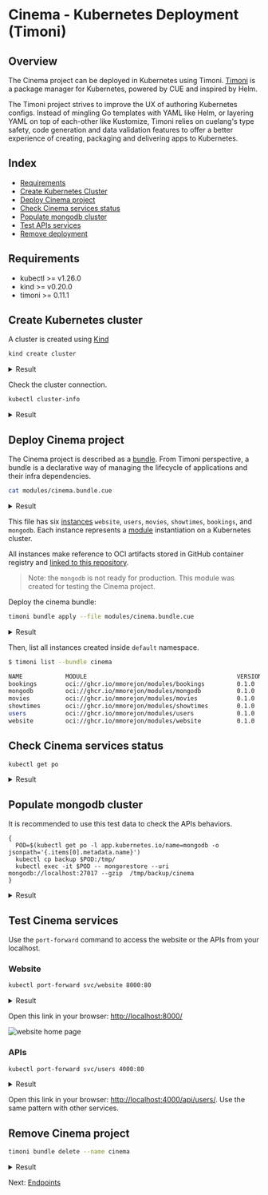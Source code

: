 # Cinema - Kubernetes Deployment (Timoni)

## Overview

The Cinema project can be deployed in Kubernetes using Timoni. [Timoni](https://timoni.sh/) is a package manager for Kubernetes, powered by CUE and inspired by Helm.

The Timoni project strives to improve the UX of authoring Kubernetes configs. Instead of mingling Go templates with YAML like Helm, or layering YAML on top of each-other like Kustomize, Timoni relies on cuelang's type safety, code generation and data validation features to offer a better experience of creating, packaging and delivering apps to Kubernetes.

## Index

* [Requirements](#requirements)
* [Create Kubernetes Cluster](#create-kubernetes-cluster)
* [Deploy Cinema project](#deploy-cinema-project)
* [Check Cinema services status](#check-cinema-services-status)
* [Populate mongodb cluster](#populate-mongodb-cluster)
* [Test APIs services](#test-cinema-services)
* [Remove deployment](#remove-cinema-project)

## Requirements

* kubectl >= v1.26.0
* kind >= v0.20.0
* timoni >= 0.11.1

## Create Kubernetes cluster

A cluster is created using [Kind](https://kind.sigs.k8s.io/)

```bash
kind create cluster
```

<details>
  <summary>Result</summary>

  ```bash
  Creating cluster "kind" ...
  ✓ Ensuring node image (kindest/node:v1.27.3) 🖼
  ✓ Preparing nodes 📦
  ✓ Writing configuration 📜
  ✓ Starting control-plane 🕹️
  ✓ Installing CNI 🔌
  ✓ Installing StorageClass 💾
  Set kubectl context to "kind-kind"
  You can now use your cluster with:

  kubectl cluster-info --context kind-kind

  Have a nice day! 👋
  ```
</details>

Check the cluster connection.

```bash
kubectl cluster-info
```

<details>
  <summary>Result</summary>

  ```bash
  Kubernetes control plane is running at https://127.0.0.1:65291
  CoreDNS is running at https://127.0.0.1:65291/api/v1/namespaces/kube-system/services/kube-dns:dns/proxy

  To further debug and diagnose cluster problems, use 'kubectl cluster-info dump'.
  ```
</details>

## Deploy Cinema project

The Cinema project is described as a [bundle](https://timoni.sh/bundles/). From Timoni perspective, a bundle is a declarative way of managing the lifecycle of applications and their infra dependencies.

```bash
cat modules/cinema.bundle.cue
```

<details>
  <summary>Result</summary>

  ```cue
  bundle: {
          apiVersion: "v1alpha1"
          name:       "cinema"
          instances: {
                  website: {
                          module: url:     "oci://ghcr.io/mmorejon/modules/website"
                          module: version: "0.1.0"
                          namespace: "default"
                          values: args: [
                                  "-usersAPI",
                                  "http://users/api/users/",
                                  "-moviesAPI",
                                  "http://movies/api/movies/",
                                  "-showtimesAPI",
                                  "http://showtimes/api/showtimes/",
                                  "-bookingsAPI",
                                  "http://bookings/api/bookings/",
                          ]
                  }
                  users: {
                          module: url:     "oci://ghcr.io/mmorejon/modules/users"
                          module: version: "0.1.0"
                          namespace: "default"
                          values: args: [
                                  "-mongoURI",
                                  "mongodb://mongodb:27017/",
                          ]
                  }
                  movies: {
                          module: url:     "oci://ghcr.io/mmorejon/modules/movies"
                          module: version: "0.1.0"
                          namespace: "default"
                          values: args: [
                                  "-mongoURI",
                                  "mongodb://mongodb:27017/",
                          ]
                  }
                  showtimes: {
                          module: url:     "oci://ghcr.io/mmorejon/modules/showtimes"
                          module: version: "0.1.0"
                          namespace: "default"
                          values: args: [
                                  "-mongoURI",
                                  "mongodb://mongodb:27017/",
                          ]
                  }
                  bookings: {
                          module: url:     "oci://ghcr.io/mmorejon/modules/bookings"
                          module: version: "0.1.0"
                          namespace: "default"
                          values: args: [
                                  "-mongoURI",
                                  "mongodb://mongodb:27017/",
                          ]
                  }
                  mongodb: {
                          module: url:     "oci://ghcr.io/mmorejon/modules/mongodb"
                          module: version: "0.1.0"
                          namespace: "default"
                  }
          }
  }
  ```
</details>

This file has six [instances](https://timoni.sh/#timoni-instances) `website`, `users`, `movies`, `showtimes`, `bookings`, and `mongodb`. Each instance represents a [module](https://timoni.sh/#timoni-modules) instantiation on a Kubernetes cluster.

All instances make reference to OCI artifacts stored in GitHub container registry and [linked to this repository](https://github.com/mmorejon?tab=packages&repo_name=microservices-docker-go-mongodb).

> Note: the `mongodb` is not ready for production. This module was created for testing the Cinema project.

Deploy the cinema bundle:

```bash
timoni bundle apply --file modules/cinema.bundle.cue
```

<details>
  <summary>Result</summary>

  ```bash
  11:19PM INF b:cinema > applying 6 instance(s)
  11:19PM INF b:cinema > applying instance website
  11:19PM INF b:cinema > i:website > pulling oci://ghcr.io/mmorejon/modules/website:0.1.0
  11:19PM INF b:cinema > i:website > using module timoni.sh/website version 0.1.0
  11:19PM INF b:cinema > i:website > installing website in namespace default
  11:19PM INF b:cinema > i:website > ServiceAccount/default/website created
  11:19PM INF b:cinema > i:website > Service/default/website created
  11:19PM INF b:cinema > i:website > Deployment/default/website created
  11:19PM INF b:cinema > i:website > resources are ready
  11:19PM INF b:cinema > applying instance users
  11:19PM INF b:cinema > i:users > pulling oci://ghcr.io/mmorejon/modules/users:0.1.0
  11:19PM INF b:cinema > i:users > using module timoni.sh/users version 0.1.0
  11:19PM INF b:cinema > i:users > installing users in namespace default
  11:19PM INF b:cinema > i:users > ServiceAccount/default/users created
  11:19PM INF b:cinema > i:users > Service/default/users created
  11:19PM INF b:cinema > i:users > Deployment/default/users created
  11:19PM INF b:cinema > i:users > resources are ready
  11:19PM INF b:cinema > applying instance movies
  11:19PM INF b:cinema > i:movies > pulling oci://ghcr.io/mmorejon/modules/movies:0.1.0
  11:19PM INF b:cinema > i:movies > using module timoni.sh/movies version 0.1.0
  11:19PM INF b:cinema > i:movies > installing movies in namespace default
  11:19PM INF b:cinema > i:movies > ServiceAccount/default/movies created
  11:19PM INF b:cinema > i:movies > Service/default/movies created
  11:19PM INF b:cinema > i:movies > Deployment/default/movies created
  11:19PM INF b:cinema > i:movies > resources are ready
  11:19PM INF b:cinema > applying instance showtimes
  11:19PM INF b:cinema > i:showtimes > pulling oci://ghcr.io/mmorejon/modules/showtimes:0.1.0
  11:19PM INF b:cinema > i:showtimes > using module timoni.sh/showtimes version 0.1.0
  11:19PM INF b:cinema > i:showtimes > installing showtimes in namespace default
  11:19PM INF b:cinema > i:showtimes > ServiceAccount/default/showtimes created
  11:19PM INF b:cinema > i:showtimes > Service/default/showtimes created
  11:19PM INF b:cinema > i:showtimes > Deployment/default/showtimes created
  11:19PM INF b:cinema > i:showtimes > resources are ready
  11:19PM INF b:cinema > applying instance bookings
  11:19PM INF b:cinema > i:bookings > pulling oci://ghcr.io/mmorejon/modules/bookings:0.1.0
  11:19PM INF b:cinema > i:bookings > using module timoni.sh/bookings version 0.1.0
  11:19PM INF b:cinema > i:bookings > installing bookings in namespace default
  11:19PM INF b:cinema > i:bookings > ServiceAccount/default/bookings created
  11:19PM INF b:cinema > i:bookings > Service/default/bookings created
  11:19PM INF b:cinema > i:bookings > Deployment/default/bookings created
  11:19PM INF b:cinema > i:bookings > resources are ready
  11:19PM INF b:cinema > applying instance mongodb
  11:19PM INF b:cinema > i:mongodb > pulling oci://ghcr.io/mmorejon/modules/mongodb:0.1.0
  11:19PM INF b:cinema > i:mongodb > using module timoni.sh/mongodb version 0.1.0
  11:19PM INF b:cinema > i:mongodb > installing mongodb in namespace default
  11:19PM INF b:cinema > i:mongodb > ServiceAccount/default/mongodb created
  11:19PM INF b:cinema > i:mongodb > Service/default/mongodb created
  11:19PM INF b:cinema > i:mongodb > Deployment/default/mongodb created
  11:20PM INF b:cinema > i:mongodb > resources are ready
  11:20PM INF b:cinema > applied successfully
  ```
</details>

Then, list all instances created inside `default` namespace.

```bash
$ timoni list --bundle cinema

NAME            MODULE                                          VERSION LAST APPLIED            BUNDLE
bookings        oci://ghcr.io/mmorejon/modules/bookings         0.1.0   2023-08-22T21:19:56Z    cinema
mongodb         oci://ghcr.io/mmorejon/modules/mongodb          0.1.0   2023-08-22T21:20:07Z    cinema
movies          oci://ghcr.io/mmorejon/modules/movies           0.1.0   2023-08-22T21:19:42Z    cinema
showtimes       oci://ghcr.io/mmorejon/modules/showtimes        0.1.0   2023-08-22T21:19:49Z    cinema
users           oci://ghcr.io/mmorejon/modules/users            0.1.0   2023-08-22T21:19:35Z    cinema
website         oci://ghcr.io/mmorejon/modules/website          0.1.0   2023-08-22T21:19:28Z    cinema
```

## Check Cinema services status

```bash
kubectl get po
```

<details>
  <summary>Result</summary>

  ```bash
  NAME                         READY   STATUS    RESTARTS   AGE
  bookings-744f576dfb-rtddx    1/1     Running   0          3m7s
  mongodb-77cc88b944-rf52n     1/1     Running   0          3m1s
  movies-848ffd8cd9-mjx85      1/1     Running   0          3m21s
  showtimes-8679b6c95f-8dpfm   1/1     Running   0          3m14s
  users-9f675d99f-mzx97        1/1     Running   0          3m28s
  website-55448c4fd9-zpvvg     1/1     Running   0          3m35s
  ```
</details>

## Populate mongodb cluster

It is recommended to use this test data to check the APIs behaviors.

```
{
  POD=$(kubectl get po -l app.kubernetes.io/name=mongodb -o jsonpath='{.items[0].metadata.name}')
  kubectl cp backup $POD:/tmp/
  kubectl exec -it $POD -- mongorestore --uri mongodb://localhost:27017 --gzip  /tmp/backup/cinema
}
```

<details>
  <summary>Result</summary>

  ```bash
  2023-08-22T21:26:35.834+0000    preparing collections to restore from
  2023-08-22T21:26:35.835+0000    reading metadata for showtimes.showtimes from /tmp/backup/cinema/showtimes/showtimes.metadata.json.gz
  2023-08-22T21:26:35.837+0000    reading metadata for movies.movies from /tmp/backup/cinema/movies/movies.metadata.json.gz
  2023-08-22T21:26:35.837+0000    reading metadata for bookings.bookings from /tmp/backup/cinema/bookings/bookings.metadata.json.gz
  2023-08-22T21:26:35.838+0000    reading metadata for users.users from /tmp/backup/cinema/users/users.metadata.json.gz
  2023-08-22T21:26:35.848+0000    restoring showtimes.showtimes from /tmp/backup/cinema/showtimes/showtimes.bson.gz
  2023-08-22T21:26:35.850+0000    no indexes to restore
  2023-08-22T21:26:35.850+0000    finished restoring showtimes.showtimes (3 documents, 0 failures)
  2023-08-22T21:26:35.851+0000    restoring bookings.bookings from /tmp/backup/cinema/bookings/bookings.bson.gz
  2023-08-22T21:26:35.852+0000    no indexes to restore
  2023-08-22T21:26:35.852+0000    finished restoring bookings.bookings (2 documents, 0 failures)
  2023-08-22T21:26:35.853+0000    restoring movies.movies from /tmp/backup/cinema/movies/movies.bson.gz
  2023-08-22T21:26:35.862+0000    restoring users.users from /tmp/backup/cinema/users/users.bson.gz
  2023-08-22T21:26:35.872+0000    no indexes to restore
  2023-08-22T21:26:35.872+0000    finished restoring movies.movies (6 documents, 0 failures)
  2023-08-22T21:26:35.872+0000    no indexes to restore
  2023-08-22T21:26:35.872+0000    finished restoring users.users (5 documents, 0 failures)
  2023-08-22T21:26:35.872+0000    16 document(s) restored successfully. 0 document(s) failed to restore.
  ```
</details>

## Test Cinema services

Use the `port-forward` command to access the website or the APIs from your localhost.

### Website

```bash
kubectl port-forward svc/website 8000:80
```

<details>
  <summary>Result</summary>

  ```bash
  Forwarding from 127.0.0.1:8000 -> 8000
  Forwarding from [::1]:8000 -> 8000
  ```
</details>

Open this link in your browser: <http://localhost:8000/>

![website home page](images/website-home.jpg)

### APIs

```bash
kubectl port-forward svc/users 4000:80
```

<details>
  <summary>Result</summary>

  ```bash
  Forwarding from 127.0.0.1:4000 -> 4000
  Forwarding from [::1]:4000 -> 4000
  ```
</details>

Open this link in your browser: <http://localhost:4000/api/users/>. Use the same pattern with other services.

## Remove Cinema project

```bash
timoni bundle delete --name cinema
```

<details>
  <summary>Result</summary>

  ```bash
  11:34PM INF b:cinema > deleting instance bookings from bundle cinema
  11:34PM INF b:cinema > deleting 3 resource(s)...
  11:34PM INF b:cinema > Deployment/default/bookings deleted
  11:34PM INF b:cinema > Service/default/bookings deleted
  11:34PM INF b:cinema > ServiceAccount/default/bookings deleted
  11:34PM INF b:cinema > all resources have been deleted
  11:34PM INF b:cinema > deleting instance mongodb from bundle cinema
  11:34PM INF b:cinema > deleting 3 resource(s)...
  11:34PM INF b:cinema > Deployment/default/mongodb deleted
  11:34PM INF b:cinema > Service/default/mongodb deleted
  11:34PM INF b:cinema > ServiceAccount/default/mongodb deleted
  11:34PM INF b:cinema > all resources have been deleted
  11:34PM INF b:cinema > deleting instance movies from bundle cinema
  11:34PM INF b:cinema > deleting 3 resource(s)...
  11:34PM INF b:cinema > Deployment/default/movies deleted
  11:34PM INF b:cinema > Service/default/movies deleted
  11:34PM INF b:cinema > ServiceAccount/default/movies deleted
  11:34PM INF b:cinema > all resources have been deleted
  11:34PM INF b:cinema > deleting instance showtimes from bundle cinema
  11:34PM INF b:cinema > deleting 3 resource(s)...
  11:34PM INF b:cinema > Deployment/default/showtimes deleted
  11:34PM INF b:cinema > Service/default/showtimes deleted
  11:34PM INF b:cinema > ServiceAccount/default/showtimes deleted
  11:34PM INF b:cinema > all resources have been deleted
  11:34PM INF b:cinema > deleting instance users from bundle cinema
  11:34PM INF b:cinema > deleting 3 resource(s)...
  11:34PM INF b:cinema > Deployment/default/users deleted
  11:34PM INF b:cinema > Service/default/users deleted
  11:34PM INF b:cinema > ServiceAccount/default/users deleted
  11:34PM INF b:cinema > all resources have been deleted
  11:34PM INF b:cinema > deleting instance website from bundle cinema
  11:34PM INF b:cinema > deleting 3 resource(s)...
  11:34PM INF b:cinema > Deployment/default/website deleted
  11:34PM INF b:cinema > Service/default/website deleted
  11:34PM INF b:cinema > ServiceAccount/default/website deleted
  11:34PM INF b:cinema > all resources have been deleted
  ```
</details>

Next: [Endpoints](endpoints.md)
